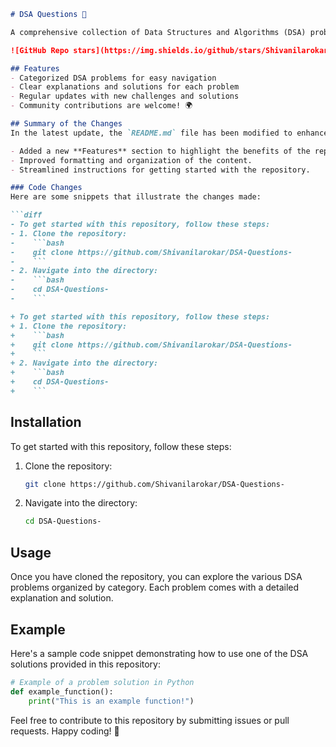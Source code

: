 ```markdown
# DSA Questions 🤖

A comprehensive collection of Data Structures and Algorithms (DSA) problems to help developers and learners practice and enhance their coding skills through a variety of algorithmic challenges.

![GitHub Repo stars](https://img.shields.io/github/stars/Shivanilarokar/DSA-Questions-) ![GitHub forks](https://img.shields.io/github/forks/Shivanilarokar/DSA-Questions-) ![GitHub issues](https://img.shields.io/github/issues/Shivanilarokar/DSA-Questions-)

## Features
- Categorized DSA problems for easy navigation
- Clear explanations and solutions for each problem
- Regular updates with new challenges and solutions
- Community contributions are welcome! 🌍

## Summary of the Changes
In the latest update, the `README.md` file has been modified to enhance clarity and improve the user onboarding experience. Notable changes include:

- Added a new **Features** section to highlight the benefits of the repository.
- Improved formatting and organization of the content.
- Streamlined instructions for getting started with the repository.

### Code Changes
Here are some snippets that illustrate the changes made:

```diff
- To get started with this repository, follow these steps:
- 1. Clone the repository:
-    ```bash
-    git clone https://github.com/Shivanilarokar/DSA-Questions-
-    ```
- 2. Navigate into the directory:
-    ```bash
-    cd DSA-Questions-
-    ```

+ To get started with this repository, follow these steps:
+ 1. Clone the repository:
+    ```bash
+    git clone https://github.com/Shivanilarokar/DSA-Questions-
+    ```
+ 2. Navigate into the directory:
+    ```bash
+    cd DSA-Questions-
+    ```
```

## Installation
To get started with this repository, follow these steps:

1. Clone the repository:
    ```bash
    git clone https://github.com/Shivanilarokar/DSA-Questions-
    ```
2. Navigate into the directory:
    ```bash
    cd DSA-Questions-
    ```

## Usage
Once you have cloned the repository, you can explore the various DSA problems organized by category. Each problem comes with a detailed explanation and solution.

## Example
Here's a sample code snippet demonstrating how to use one of the DSA solutions provided in this repository:

```python
# Example of a problem solution in Python
def example_function():
    print("This is an example function!")
```

Feel free to contribute to this repository by submitting issues or pull requests. Happy coding! 🚀
```